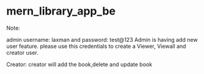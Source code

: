 # mern_library_app_be

Note:

admin username: laxman and password: test@123
Admin is having add new user feature.
please use this credentials to create a Viewer, Viewall and creator user.

Creator: creator will add the book,delete and update book
